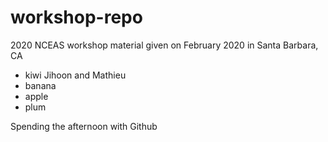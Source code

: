 # workshop-repo
2020 NCEAS workshop material given on February 2020 in Santa Barbara, CA

* kiwi Jihoon and Mathieu
* banana
* apple
* plum

Spending the afternoon with Github